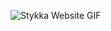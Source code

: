 ![Stykka Website GIF](https://github.com/Stykka/.github/blob/9561a10b43070efb159b42a6e451332b194784e2/Github%20GIF.gif)
